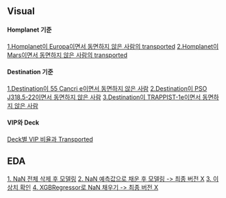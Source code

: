 ## Visual
#### Homplanet 기준
[1.Homplanet이 Europa이면서 동면하지 않은 사람의 transported]()
[2.Homplanet이 Mars이면서 동면하지 않은 사람의 transported]()

#### Destination 기준
[1.Destination이 55 Cancri e이면서 동면하지 않은 사람]()
[2.Destination이 PSO J318.5-22이면서 동면하지 않은 사람]()
[3.Destination이 TRAPPIST-1e이면서 동면하지 않은 사람]()

#### VIP와 Deck
[Deck별 VIP 비율과 Transported]()


## EDA
[1. NaN 전체 삭제 후 모델링]()
[2. NaN 예측값으로 채운 후 모델링 -> 최종 버전 X]()
[3. 이상치 확인]()
[4. XGBRegressor로 NaN 채우기 -> 최종 버전 X]()